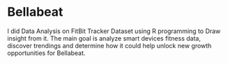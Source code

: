 # Bellabeat
I did Data Analysis on FitBit Tracker Dataset using R programming to Draw insight from it. The main goal is analyze smart devices fitness data, discover trendings and determine how it could help unlock new growth opportunities for Bellabeat.
